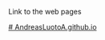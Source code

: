 Link to the web pages

[# AndreasLuotoA.github.io](https://andreasluotoa.github.io/AndreasLuotoA.github.io/)
